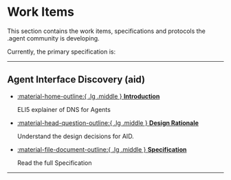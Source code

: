 
# Work Items

This section contains the work items, specifications and protocols the .agent community is developing.

Currently, the primary specification is:

---

## Agent Interface Discovery (aid)

<div class="grid cards" markdown>

-   [:material-home-outline:{ .lg .middle } __Introduction__ ](introduction.md)

    ELI5 explainer of DNS for Agents

-   [:material-head-question-outline:{ .lg .middle } __Design Rationale__](rationale.md)

    Understand the design decisions for AID.

-   [:material-file-document-outline:{ .lg .middle } __Specification__ ](spec-v1.md)

    Read the full Specification



</div>

---